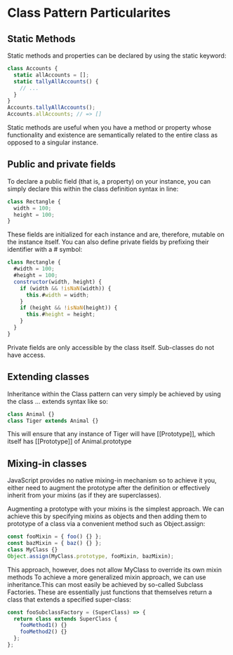 # Class Pattern Particularites

## Static Methods

Static methods and properties can be declared by using the static keyword:

```javascript
class Accounts {
  static allAccounts = [];
  static tallyAllAccounts() {
    // ...
  }
}
Accounts.tallyAllAccounts();
Accounts.allAccounts; // => []
```

Static methods are useful when you have a method or property whose functionality and
existence are semantically related to the entire class as opposed to a singular instance.

## Public and private fields

To declare a public field (that is, a property) on your instance, you can simply declare this
within the class definition syntax in line:

```javascript
class Rectangle {
  width = 100;
  height = 100;
}
```

These fields are initialized for each instance and are, therefore, mutable on the instance
itself. You can also define private fields by prefixing their identifier with a # symbol:

```javascript
class Rectangle {
  #width = 100;
  #height = 100;
  constructor(width, height) {
    if (width && !isNaN(width)) {
      this.#width = width;
    }
    if (height && !isNaN(height)) {
      this.#height = height;
    }
  }
}
```

Private fields are only accessible by the class itself. Sub-classes do not have access.

## Extending classes

Inheritance within the Class pattern can very simply be achieved by using the class ...
extends syntax like so:

```javascript
class Animal {}
class Tiger extends Animal {}
```

This will ensure that any instance of Tiger will have [[Prototype]], which itself has
[[Prototype]] of Animal.prototype

## Mixing-in classes

JavaScript provides no native mixing-in mechanism so to
achieve it you, either need to augment the prototype after the definition or effectively
inherit from your mixins (as if they are superclasses).

Augmenting a prototype with your mixins is the simplest approach. We can achieve this
by specifying mixins as objects and then adding them to prototype of a class via a
convenient method such as Object.assign:

```javascript
const fooMixin = { foo() {} };
const bazMixin = { baz() {} };
class MyClass {}
Object.assign(MyClass.prototype, fooMixin, bazMixin);
```

This approach, however, does not allow MyClass to override its own mixin methods
To achieve a more generalized mixin approach, we can use inheritance.This
can most easily be achieved by so-called Subclass Factories. These are essentially just
functions that themselves return a class that extends a specified super-class:

```javascript
const fooSubclassFactory = (SuperClass) => {
  return class extends SuperClass {
    fooMethod1() {}
    fooMethod2() {}
  };
};
```
